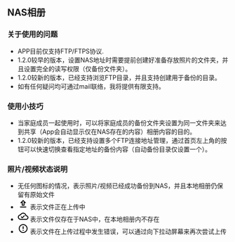 ## NAS相册

### 关于使用的问题
- APP目前仅支持FTP/FTPS协议.
- 1.2.0较早的版本，设置NAS地址时需要提前创建好准备存放照片的文件夹，并且设置完全的读写权限（仅备份文件夹）。
- 1.2.0较新的版本，已经支持浏览FTP目录，并且支持创建用于备份的目录。
- 如有任何疑问均可通过mail联络，我将提供有限支持。

### 使用小技巧
- 当家庭成员一起使用时，可以将家庭成员的备份文件夹设置为同一文件夹来达到共享（App会自动显示仅在NAS存在的内容）相册内容的目的。
- 1.2.0较新的版本，已经支持设置多个FTP连接地址管理，通过首页左上角的按钮可以快速切换查看指定地址的备份内容（自动备份目录仅设置一个）。

### 照片/视频状态说明
- 无任何图标的情况，表示照片/视频已经成功备份到NAS，并且本地相册仍保留有原始文件
- ![upload](../outline_upload.png) 表示文件正在上传中
- ![cloud](../outline_cloud_done.png) 表示文件仅存在于NAS中，在本地相册内不存在
- ![error](../outline_error_outline.png) 表示文件在上传过程中发生错误，可以通过向下拉动屏幕来再次尝试上传